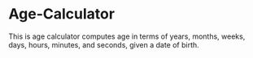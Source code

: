 # Age-Calculator
This is age calculator computes age in terms of years, months, weeks, days, hours, minutes, and seconds, given a date of birth.
